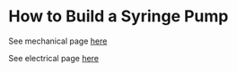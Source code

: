 # How to Build a Syringe Pump

See mechanical page [here](/Syringe-Pump-Github-Project/MechanicalAssembly)

See electrical page [here](/Syringe-Pump-Github-Project/Electrical)
